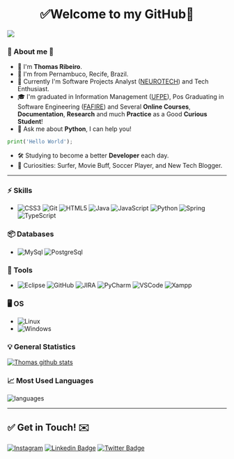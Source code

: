 <!--
Here are some ideas to get you started:

- 🔭 I’m currently working on ...
- 🌱 I’m currently learning ...
- 👯 I’m looking to collaborate on ...
- 🤔 I’m looking for help with ...
- 💬 Ask me about ...
- 📫 How to reach me: ...
- 😄 Pronouns: ...
- ⚡ Fun fact: ...
-->

<h1 align="center"> 
	✅Welcome to my GitHub🚀
</h1>

![](https://komarev.com/ghpvc/?username=thribeiro8&color=blue&style=flat)

### 👦 About me :seedling:  
- 👋 I'm **Thomas Ribeiro**.
- 📌 I'm from Pernambuco, Recife, Brazil.
- 💼 Currently I'm Software Projects Analyst ([NEUROTECH](https://www.neurotech.com.br/)) and Tech Enthusiast.
- 🎓 I'm graduated in Information Management ([UFPE](https://www.ufpe.br/)), Pos Graduating in Software Engineering ([FAFIRE](https://www.fafire.br/)) and Several **Online Courses**, **Documentation**, **Research** and much **Practice** as a Good **Curious Student**! 
- 💬 Ask me about **Python**, I can help you!
```python
print('Hello World');
```
- 🛠️ Studying to become a better **Developer** each day.
- 🔭 Curiosities: Surfer, Movie Buff, Soccer Player, and New Tech Blogger.

<hr>

### ⚡ Skills
- ![CSS3](https://img.shields.io/badge/-CSS3-1572B6?&logo=css3) ![Git](https://img.shields.io/badge/-Git-F05032?&logo=git&logoColor=FFFFFF) ![HTML5](https://img.shields.io/badge/-HTML5-E34F26?&logo=HTML5&logoColor=FFFFFF) ![Java](https://img.shields.io/badge/-Java-007396?logo=java) ![JavaScript](https://img.shields.io/badge/-JavaScript-black?&logo=javascript) ![Python](https://img.shields.io/badge/-Python-3776AB?&logo=Python&logoColor=FFFFFF) ![Spring](https://img.shields.io/badge/-Spring-6DB33F?logo=spring&logoColor=white) ![TypeScript](https://img.shields.io/badge/-TypeScript-007ACC?&logo=typescript)

### 📦 Databases
- ![MySql](https://img.shields.io/badge/-MySql-003B57?&logo=MySQL&logoColor=FFFFFF) ![PostgreSql](https://img.shields.io/badge/-PostgreSql-336791?&logo=postgresql&logoColor=FFFFFF)

### 🧰 Tools
- ![Eclipse](https://img.shields.io/badge/-Eclipse-2C2255?logo=eclipse&logoColor=white) ![GitHub](https://img.shields.io/badge/-GitHub-181717?&logo=GitHub&logoColor=FFFFFF) ![JIRA](https://img.shields.io/badge/-JIRA-0052CC?&logo=jira) ![PyCharm](https://img.shields.io/badge/-PyCharm-181717?&logo=PyCharm&logoColor=FFFFFF) ![VSCode](https://img.shields.io/badge/-VSCode-007ACC?&logo=Visual%20Studio%20Code&logoColor=FFFFFF) ![Xampp](https://img.shields.io/badge/-XAMPP-FB7A24?&logo=XAMPP&logoColor=FFFFFF)

### :desktop_computer: OS
- ![Linux](https://img.shields.io/badge/-Linux-FCC624?&logo=Linux&logoColor=FFFFFF) 
- ![Windows](https://img.shields.io/badge/-Windows-0078D6?&logo=Windows&logoColor=FFFFFF)

### :bulb: General Statistics
[![Thomas github stats](https://github-readme-stats.vercel.app/api?username=thribeiro8&theme=cobalt&show_icons=true)](https://github.com/thribeiro8/github-readme-stats)

### 📈 Most Used Languages
![languages](https://github-readme-stats.vercel.app/api/top-langs/?username=thribeiro8&hide=scss&layout=compact&theme=cobalt&title_color=2ED3EA)

<hr>

## ✅ Get in Touch! ✉️

[![Instagram](https://img.shields.io/badge/-Instagram-E4405F?&logo=Instagram&logoColor=FFFFFF)](https://www.instagram.com/thribeiro8/)
[![Linkedin Badge](https://img.shields.io/badge/-LinkedIn-blue?&logo=Linkedin&logoColor=white&link=https://www.linkedin.com/in/thomas-ribeiro-986699173/)](https://www.linkedin.com/in/thomas-ribeiro-986699173/)
[![Twitter Badge](https://img.shields.io/badge/-Twitter-1ca0f1?&labelColor=1ca0f1&logo=twitter&logoColor=white&link=https://twitter.com/thribeiro8)](https://twitter.com/thribeiro8)
